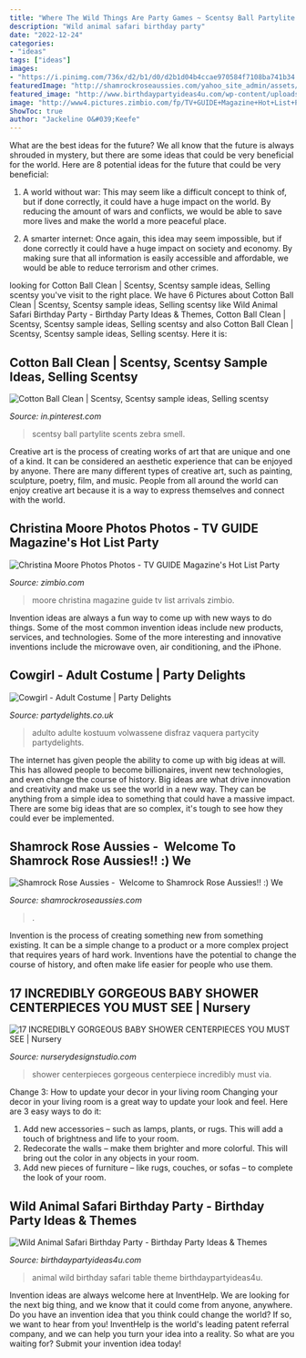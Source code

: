 ```yaml
---
title: "Where The Wild Things Are Party Games ~ Scentsy Ball Partylite Scents Zebra Smell"
description: "Wild animal safari birthday party"
date: "2022-12-24"
categories:
- "ideas"
tags: ["ideas"]
images:
- "https://i.pinimg.com/736x/d2/b1/d0/d2b1d04b4ccae970584f7108ba741b34.jpg"
featuredImage: "http://shamrockroseaussies.com/yahoo_site_admin/assets/images/DSC_0168.176182210_std.JPG"
featured_image: "http://www.birthdaypartyideas4u.com/wp-content/uploads/2017/02/Wild-Animal-Safari-Birthday-Party-600x900.jpg"
image: "http://www4.pictures.zimbio.com/fp/TV+GUIDE+Magazine+Hot+List+Party+Arrivals+PgvuXGAteo4x.jpg"
ShowToc: true
author: "Jackeline O&#039;Keefe"
---
```



What are the best ideas for the future?
We all know that the future is always shrouded in mystery, but there are some ideas that could be very beneficial for the world. Here are 8 potential ideas for the future that could be very beneficial:
1. A world without war: This may seem like a difficult concept to think of, but if done correctly, it could have a huge impact on the world. By reducing the amount of wars and conflicts, we would be able to save more lives and make the world a more peaceful place.

2. A smarter internet: Once again, this idea may seem impossible, but if done correctly it could have a huge impact on society and economy. By making sure that all information is easily accessible and affordable, we would be able to reduce terrorism and other crimes.


	

		
looking for Cotton Ball Clean | Scentsy, Scentsy sample ideas, Selling scentsy you've visit to the right place. We have 6 Pictures about Cotton Ball Clean | Scentsy, Scentsy sample ideas, Selling scentsy like Wild Animal Safari Birthday Party - Birthday Party Ideas &amp; Themes, Cotton Ball Clean | Scentsy, Scentsy sample ideas, Selling scentsy and also Cotton Ball Clean | Scentsy, Scentsy sample ideas, Selling scentsy. Here it is:
		
    
## Cotton Ball Clean | Scentsy, Scentsy Sample Ideas, Selling Scentsy

<img loading=lazy src="https://i.pinimg.com/736x/d2/b1/d0/d2b1d04b4ccae970584f7108ba741b34.jpg" onerror="this.onerror=null;this.src='https://tse1.mm.bing.net/th?id=OIP.rLBnuoANUKnVMVPoykdTqwHaJ3&amp;pid=15.1';" alt="Cotton Ball Clean | Scentsy, Scentsy sample ideas, Selling scentsy">

_Source: in.pinterest.com_

>scentsy ball partylite scents zebra smell. 

	

Creative art is the process of creating works of art that are unique and one of a kind. It can be considered an aesthetic experience that can be enjoyed by anyone. There are many different types of creative art, such as painting, sculpture, poetry, film, and music. People from all around the world can enjoy creative art because it is a way to express themselves and connect with the world.

    
## Christina Moore Photos Photos - TV GUIDE Magazine&#039;s Hot List Party

<img loading=lazy src="http://www4.pictures.zimbio.com/fp/TV+GUIDE+Magazine+Hot+List+Party+Arrivals+PgvuXGAteo4x.jpg" onerror="this.onerror=null;this.src='https://tse4.mm.bing.net/th?id=OIP.9k_wOz_NxfFD18uQEl3gswHaK-&amp;pid=15.1';" alt="Christina Moore Photos Photos - TV GUIDE Magazine&#039;s Hot List Party">

_Source: zimbio.com_

>moore christina magazine guide tv list arrivals zimbio. 

	

Invention ideas are always a fun way to come up with new ways to do things. Some of the most common invention ideas include new products, services, and technologies. Some of the more interesting and innovative inventions include the microwave oven, air conditioning, and the iPhone.

    
## Cowgirl - Adult Costume | Party Delights

<img loading=lazy src="https://images.partydelights.co.uk/FANC/14/565/left/v1/flxm/4.jpg" onerror="this.onerror=null;this.src='https://tse3.mm.bing.net/th?id=OIP.UcljoWCCwhH7xXG_2MJMMwHaJ4&amp;pid=15.1';" alt="Cowgirl - Adult Costume | Party Delights">

_Source: partydelights.co.uk_

>adulto adulte kostuum volwassene disfraz vaquera partycity partydelights. 

	

The internet has given people the ability to come up with big ideas at will. This has allowed people to become billionaires, invent new technologies, and even change the course of history. Big ideas are what drive innovation and creativity and make us see the world in a new way. They can be anything from a simple idea to something that could have a massive impact. There are some big ideas that are so complex, it's tough to see how they could ever be implemented.

    
## Shamrock Rose Aussies - ﻿﻿﻿ Welcome To Shamrock Rose Aussies!! :) We

<img loading=lazy src="http://shamrockroseaussies.com/yahoo_site_admin/assets/images/DSC_0168.176182210_std.JPG" onerror="this.onerror=null;this.src='https://tse1.mm.bing.net/th?id=OIP.q8m28IPUzhzt-LhcR-ty5gHaE9&amp;pid=15.1';" alt="Shamrock Rose Aussies - ﻿﻿﻿ Welcome to Shamrock Rose Aussies!! :) We">

_Source: shamrockroseaussies.com_

>. 

	

Invention is the process of creating something new from something existing. It can be a simple change to a product or a more complex project that requires years of hard work. Inventions have the potential to change the course of history, and often make life easier for people who use them.

    
## 17 INCREDIBLY GORGEOUS BABY SHOWER CENTERPIECES YOU MUST SEE | Nursery

<img loading=lazy src="https://www.nurserydesignstudio.com/wp-content/uploads/2019/10/BABY-SHOWER-CENTERPIECE-IDEAS-4.jpg" onerror="this.onerror=null;this.src='https://tse3.mm.bing.net/th?id=OIP.FO40SPA8uMXaGd6qBKPa6wHaLG&amp;pid=15.1';" alt="17 INCREDIBLY GORGEOUS BABY SHOWER CENTERPIECES YOU MUST SEE | Nursery">

_Source: nurserydesignstudio.com_

>shower centerpieces gorgeous centerpiece incredibly must via. 

	

Change 3: How to update your decor in your living room
Changing your decor in your living room is a great way to update your look and feel. Here are 3 easy ways to do it: 
1. Add new accessories – such as lamps, plants, or rugs. This will add a touch of brightness and life to your room. 
2. Redecorate the walls – make them brighter and more colorful. This will bring out the color in any objects in your room. 
3. Add new pieces of furniture – like rugs, couches, or sofas – to complete the look of your room.

    
## Wild Animal Safari Birthday Party - Birthday Party Ideas &amp; Themes

<img loading=lazy src="http://www.birthdaypartyideas4u.com/wp-content/uploads/2017/02/Wild-Animal-Safari-Birthday-Party-600x900.jpg" onerror="this.onerror=null;this.src='https://tse2.mm.bing.net/th?id=OIP.5XaQrGujEJaSiuhd93q75wHaLH&amp;pid=15.1';" alt="Wild Animal Safari Birthday Party - Birthday Party Ideas &amp; Themes">

_Source: birthdaypartyideas4u.com_

>animal wild birthday safari table theme birthdaypartyideas4u. 

	

Invention ideas are always welcome here at InventHelp. We are looking for the next big thing, and we know that it could come from anyone, anywhere. Do you have an invention idea that you think could change the world? If so, we want to hear from you! InventHelp is the world's leading patent referral company, and we can help you turn your idea into a reality. So what are you waiting for? Submit your invention idea today!

